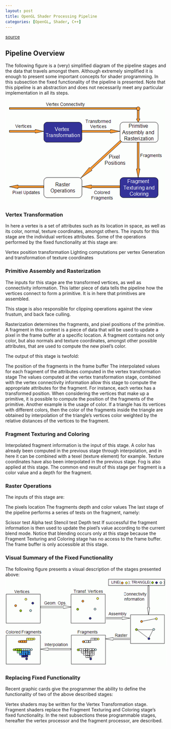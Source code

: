 ```yaml
---
layout: post
title: OpenGL Shader Processing Pipeline
categories: [OpenGL, Shader, C++]
---
```


[source](http://www.lighthouse3d.com/tutorials/glsl-12-tutorial/pipeline-overview/)
## Pipeline Overview
The following figure is a (very) simplified diagram of the pipeline stages and the data that travels amongst them. Although extremely simplified it is enough to present some important concepts for shader programming. In this subsection the fixed functionality of the pipeline is presented. Note that this pipeline is an abstraction and does not necessarily meet any particular implementation in all its steps.


![](/img/pic/shader_pipeline.png)

### Vertex Transformation

In here a vertex is a set of attributes such as its location in space, as well as its color, normal, texture coordinates, amongst others. The inputs for this stage are the individual vertices attributes. Some of the operations performed by the fixed functionality at this stage are:

Vertex position transformation
Lighting computations per vertex
Generation and transformation of texture coordinates

### Primitive Assembly and Rasterization

The inputs for this stage are the transformed vertices, as well as connectivity information. This latter piece of data tells the pipeline how the vertices connect to form a primitive. It is in here that primitives are assembled.

This stage is also responsible for clipping operations against the view frustum, and back face culling.

Rasterization determines the fragments, and pixel positions of the primitive. A fragment in this context is a piece of data that will be used to update a pixel in the frame buffer at a specific location. A fragment contains not only color, but also normals and texture coordinates, amongst other possible attributes, that are used to compute the new pixel’s color.

The output of this stage is twofold:

The position of the fragments in the frame buffer
The interpolated values for each fragment of the attributes computed in the vertex transformation stage
The values computed at the vertex transformation stage, combined with the vertex connectivity information allow this stage to compute the appropriate attributes for the fragment. For instance, each vertex has a transformed position. When considering the vertices that make up a primitive, it is possible to compute the position of the fragments of the primitive. Another example is the usage of color. If a triangle has its vertices with different colors, then the color of the fragments inside the triangle are obtained by interpolation of the triangle’s vertices color weighted by the relative distances of the vertices to the fragment.

### Fragment Texturing and Coloring

Interpolated fragment information is the input of this stage. A color has already been computed in the previous stage through interpolation, and in here it can be combined with a texel (texture element) for example. Texture coordinates have also been interpolated in the previous stage. Fog is also applied at this stage. The common end result of this stage per fragment is a color value and a depth for the fragment.

### Raster Operations

The inputs of this stage are:

The pixels location
The fragments depth and color values
The last stage of the pipeline performs a series of tests on the fragment, namely:

Scissor test
Alpha test
Stencil test
Depth test
If successful the fragment information is then used to update the pixel’s value according to the current blend mode. Notice that blending occurs only at this stage because the Fragment Texturing and Coloring stage has no access to the frame buffer. The frame buffer is only accessible at this stage.

### Visual Summary of the Fixed Functionality

The following figure presents a visual description of the stages presented above:
![](/img/pic/visualpipeline.png)

### Replacing Fixed Functionality

Recent graphic cards give the programmer the ability to define the functionality of two of the above described stages:

Vertex shaders may be written for the Vertex Transformation stage.
Fragment shaders replace the Fragment Texturing and Coloring stage’s fixed functionality.
In the next subsections these programmable stages, hereafter the vertex processor and the fragment processor, are described.

